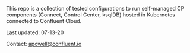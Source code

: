 This repo is a collection of tested configurations to run self-managed CP components (Connect, Control Center, ksqlDB) hosted in Kubernetes connected to Confluent Cloud.

Last updated: 07-13-20

Contact: apowell@confluent.io
